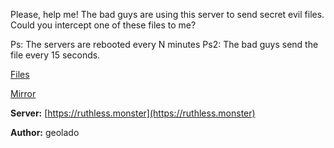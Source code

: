 Please, help me! The bad guys are using this server to send secret evil files.
Could you intercept one of these files to me?

Ps: The servers are rebooted every N minutes
Ps2: The bad guys send the file every 15 seconds.

[Files](https://static.pwn2win.party/ruthless_monster_8729385d83a2eca8551193f73bc617cbdb942d96ef5a50b513182595bf9c2d78.tar.gz)

[Mirror](https://drive.google.com/file/d/1JXKUiGk7gDs7ExLzBrdR2X1U9Fr17vh3/view?usp=drivesdk)

**Server:** [https://ruthless.monster](https://ruthless.monster)

**Author:** geolado
